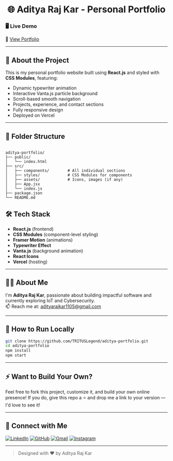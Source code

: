 <h1 align="center">🌐 Aditya Raj Kar - Personal Portfolio</h1>


### 🖥️ Live Demo

🔗 [View Portfolio](https://personal-portfolio-aditya-raj-kars-projects.vercel.app)  

---

## 🚀 About the Project

This is my personal portfolio website built using **React.js** and styled with **CSS Modules**, featuring:

-  Dynamic typewriter animation
-  Interactive Vanta.js particle background
-  Scroll-based smooth navigation
-  Projects, experience, and contact sections
-  Fully responsive design
-  Deployed on Vercel

---

## 📁 Folder Structure

```

aditya-portfolio/
├── public/
│   └── index.html
├── src/
│   ├── components/        # All individual sections
│   ├── styles/            # CSS Modules for components
│   ├── assets/            # Icons, images (if any)
│   ├── App.jsx
│   └── index.js
├── package.json
└── README.md

````

## 🛠 Tech Stack

- **React.js** (frontend)
- **CSS Modules** (component-level styling)
- **Framer Motion** (animations)
- **Typewriter Effect**
- **Vanta.js** (background animation)
- **React Icons**
- **Vercel** (hosting)

---


## 🙋‍♂️ About Me

I'm **Aditya Raj Kar**, passionate about building impactful software and currently exploring IoT and Cybersecurity.  
📫 Reach me at: [adityarajkar1105@gmail.com](mailto:adityarajkar1105@gmail.com)

---

## 🧩 How to Run Locally

```bash
git clone https://github.com/TRITUSLegend/aditya-portfolio.git
cd aditya-portfolio
npm install
npm start
````

---

## ⚡ Want to Build Your Own?

Feel free to fork this project, customize it, and build your own online presence!
If you do, give this repo a ⭐️ and drop me a link to your version — I'd love to see it!

---

## 🔗 Connect with Me

[![LinkedIn](https://img.shields.io/badge/-LinkedIn-0A66C2?style=flat\&logo=linkedin\&logoColor=white)](https://www.linkedin.com/in/adityarajkar/)
[![GitHub](https://img.shields.io/badge/-GitHub-black?style=flat\&logo=github\&logoColor=white)](https://github.com/TRITUSLegend)
[![Gmail](https://img.shields.io/badge/-Gmail-D14836?style=flat\&logo=gmail\&logoColor=white)](mailto:adityarajkar1105@gmail.com)
[![Instagram](https://img.shields.io/badge/-Instagram-E4405F?style=flat\&logo=instagram\&logoColor=white)](https://instagram.com/ark11_05)

---

> Designed with ❤️ by Aditya Raj Kar

